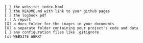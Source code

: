     [ ] the website: index.html
    [ ] the README.md with link to your github pages
    [ ] the logbook pdf
    [ ] A report
    [X] a docs folder for the images in your documents
    [X] a separate folder containing your project's code and data
    [ ] any configuration files like .gitignore
    [x] WEBSITE WERKT

